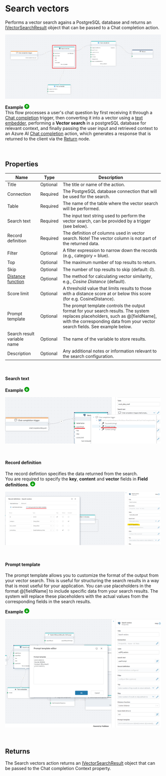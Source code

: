 # Search vectors

Performs a vector search agains a PostgreSQL database and returns an [IVectorSearchResult](../../api-reference/built-in-types/ai/i-vector-search-result.md) object that can be passed to a Chat completion action.


![img](../../../../images/flow/postgres-vector-search.png)


**Example** ![img](../../../../images/strz.jpg)  
This flow processes a user's chat question by first receiving it through a [Chat completion](../../triggers/ai/chat-completion-trigger.md) trigger, then converting it into a vector using a [text embedder](../azure-ai/text-embedder.md), performing a **Vector search** in a postgreSQL database for relevant context, and finally passing the user input and retrieved context to an Azure AI [Chat completion](../azure-ai/chat-completion.md) action, which generates a response that is returned to the client via the [Return](../built-in/return.md) node.

</br>

## Properties

| Name                         | Type      | Description                                                                                      |
|------------------------------|-----------|--------------------------------------------------------------------------------------------------|
| Title                    | Optional  | The title or name of the action. |
| Connection               | Required  | The PostgreSQL database connection that will be used for the search.          |
| Table                    | Required  | The name of the table where the vector search will be performed. |
| Search text              | Required  | The input text string used to perform the vector search, can be provided by a trigger (see below). |
| Record definition       | Required  | The definition of columns used in vector search. Note! The vector column is not part of the returned data. |
| Filter                   | Optional  | A filter expression to narrow down the records (e.g., category = blue). |
| Top                      | Optional  | The maximum number of top results to return. |
| Skip                     | Optional  | The number of top results to skip (default: *0*). |
| [Distance function](https://learn.microsoft.com/en-us/azure/cosmos-db/gen-ai/distance-functions)  | Optional  | The method for calculating vector similarity, e.g., *Cosine Distance* (default). |
| Score limit    | Optional  | A threshold value that limits results to those with a distance score at or below this score (for e.g. CosineDistance). |
| Prompt template            | Optional  | The prompt template controls the output format for your search results. The system replaces placeholders, such as @[fieldName], with the corresponding data from your vector search fields. See example below. |
| Search result variable name | Optional | The name of the variable to store results. |
| Description              | Optional  | Any additional notes or information relevant to the search configuration. |

</br>

#### Search text

**Example** ![img](../../../../images/strz2.jpg) 

![img](../../../../images/flow/postgres-vector-search2.png)

<br/>

#### Record definition

The record defintion specifies the data returned from the search.  
You are required to specify the **key**, **content** and **vector** fields in **Field definitions**. ![img](../../../../images/strz2.jpg) 

![img](../../../../images/flow/postgres-vector-search3.png)

<br/>

#### Prompt template

The prompt template allows you to customize the format of the output from your vector search. This is useful for structuring the search results in a way that is most useful for your application.
You can use placeholders in the format @[fieldName] to include specific data from your search results. The system will replace these placeholders with the actual values from the corresponding fields in the search results.

**Example** ![img](../../../../images/strz2.jpg) 

![img](../../../../images/flow/postgresql-vector-search-prompt-template.png)  

<br/>

## Returns 

The Search vectors action returns an [IVectorSearchResult](../../api-reference/built-in-types/ai/i-vector-search-result.md) object that can be passed to the Chat completion Context property.

